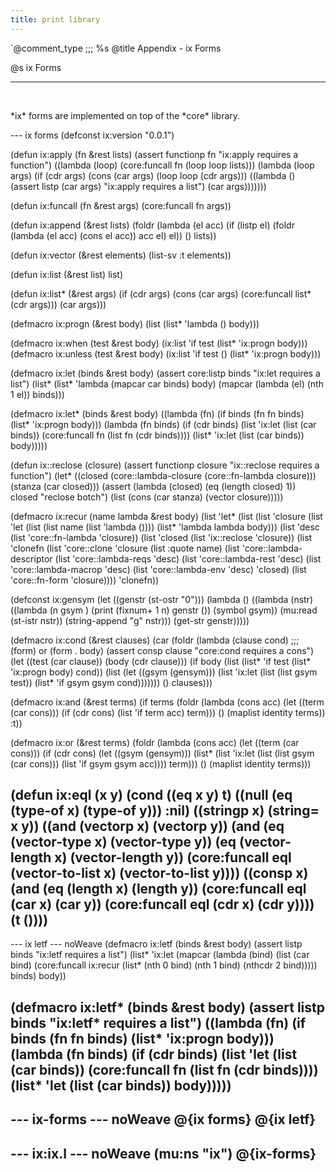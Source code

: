 ```yaml
---
title: print library
---
```


`@comment_type ;;; %s
@title Appendix - ix Forms

@s ix Forms
<hr><br/>
<p></p>
*ix* forms are implemented on top of the *core* library.

--- ix forms
(defconst ix:version "0.0.1")

(defun ix:apply (fn &rest lists)
  (assert functionp fn "ix:apply requires a function")
  ((lambda (loop) (core:funcall fn (loop loop lists)))
   (lambda (loop args)
     (if (cdr args)
         (cons (car args) (loop loop (cdr args)))
         ((lambda ()
           (assert listp (car args) "ix:apply requires a list")
           (car args)))))))

(defun ix:funcall (fn &rest args) (core:funcall fn args))

(defun ix:append (&rest lists)
  (foldr
    (lambda (el acc)
      (if (listp el)
          (foldr (lambda (el acc) (cons el acc)) acc el)
          el))
      ()
      lists))

(defun ix:vector (&rest elements) (list-sv :t elements))

(defun ix:list (&rest list) list)

(defun ix:list* (&rest args)
  (if (cdr args)
      (cons (car args) (core:funcall list* (cdr args)))
      (car args)))

(defmacro ix:progn (&rest body)
  (list (list* 'lambda () body)))

(defmacro ix:when (test &rest body)
  (ix:list 'if test (list* 'ix:progn body)))
(defmacro ix:unless (test &rest body)
  (ix:list 'if test () (list* 'ix:progn body)))

(defmacro ix:let (binds &rest body)
  (assert core:listp binds "ix:let requires a list")
  (list*
    (list* 'lambda (mapcar car binds) body)
    (mapcar (lambda (el) (nth 1 el)) binds)))

(defmacro ix:let* (binds &rest body)
  ((lambda (fn)
     (if binds
       (fn fn binds)
       (list* 'ix:progn body)))
   (lambda (fn binds)
     (if (cdr binds)
         (list 'ix:let (list (car binds)) (core:funcall fn (list fn (cdr binds))))
         (list* 'ix:let (list (car binds)) body)))))

(defun ix::reclose (closure)
  (assert functionp closure "ix::reclose requires a function")
  (let* ((closed (core::lambda-closure (core::fn-lambda closure)))
         (stanza (car closed)))
    (assert (lambda (closed) (eq (length closed) 1)) closed "reclose botch")
    (list (cons (car stanza) (vector closure)))))

(defmacro ix:recur (name lambda &rest body)
  (list 'let*
        (list (list 'closure
                    (list 'let
                          (list (list name (list 'lambda ())))
                                (list* 'lambda lambda body)))
              (list 'desc (list 'core::fn-lambda 'closure))
              (list 'closed (list 'ix::reclose 'closure))
              (list 'clonefn
                    (list 'core::clone
                          'closure
                          (list :quote name)
                          (list 'core::lambda-descriptor
                                (list 'core::lambda-reqs 'desc)
                                (list 'core::lambda-rest 'desc)
                                (list 'core::lambda-macrop 'desc)
                                (list 'core::lambda-env 'desc)
                                'closed)
                          (list 'core::fn-form 'closure))))
        'clonefn))

(defconst ix:gensym
  (let ((genstr (st-ostr "0")))
    (lambda ()
      ((lambda (nstr)
         ((lambda (n gsym ) 
            (print (fixnum+ 1 n) genstr ())
            (symbol gsym))
          (mu:read (st-istr nstr))
          (string-append "g" nstr)))
       (get-str genstr)))))

(defmacro ix:cond (&rest clauses)
  (car
    (foldr
      (lambda (clause cond)
        ;;; (form) or (form . body)
        (assert consp clause "core:cond requires a cons")
        (let ((test (car clause)) (body (cdr clause)))
          (if body
            (list (list* 'if test (list* 'ix:progn body) cond))
            (list
              (let ((gsym (gensym)))
                (list 'ix:let (list (list gsym test))
                  (list* 'if gsym gsym cond)))))))
    ()
    clauses)))

(defmacro ix:and (&rest terms)
  (if terms
    (foldr
      (lambda (cons acc)
        (let ((term (car cons)))
          (if (cdr cons)
              (list 'if term acc)
              term)))
      ()
      (maplist identity terms))
    :t))

(defmacro ix:or (&rest terms)
  (foldr
    (lambda (cons acc)
      (let ((term (car cons)))
        (if (cdr cons)
            (let ((gsym (gensym)))
              (list*
                (list
                  'ix:let (list (list gsym (car cons)))
                  (list 'if gsym gsym acc))))
         term)))
    ()
    (maplist identity terms)))

(defun ix:eql (x y)
   (cond
     ((eq x y) t)
     ((null (eq (type-of x) (type-of y))) :nil)
     ((stringp x) (string= x y))
     ((and (vectorp x) (vectorp y))
        (and (eq (vector-type x) (vector-type y))
             (eq (vector-length x) (vector-length y))
             (core:funcall eql (vector-to-list x) (vector-to-list y))))
     ((consp x)
        (and (eq (length x) (length y))
             (core:funcall eql (car x) (car y))
             (core:funcall eql (cdr x) (cdr y))))
     (t ())))
---

--- ix letf --- noWeave
(defmacro ix:letf (binds &rest body)
  (assert listp binds "ix:letf requires a list")
  (list* 'ix:let
         (mapcar
           (lambda (bind)
             (list (car bind)
                   (core:funcall
                     ix:recur
                     (list*
                       (nth 0 bind)
                       (nth 1 bind)
                       (nthcdr 2 bind)))))
             binds)
         body))

(defmacro ix:letf* (binds &rest body)
  (assert listp binds "ix:letf* requires a list")
  ((lambda (fn)
     (if binds
       (fn fn binds)
       (list* 'ix:progn body)))
   (lambda (fn binds)
     (if (cdr binds)
         (list 'let (list (car binds)) (core:funcall fn (list fn (cdr binds))))
         (list* 'let (list (car binds)) body)))))
---

--- ix-forms --- noWeave
@{ix forms}
@{ix letf}
---

--- ix:ix.l --- noWeave
(mu:ns "ix")
@{ix-forms}
---
